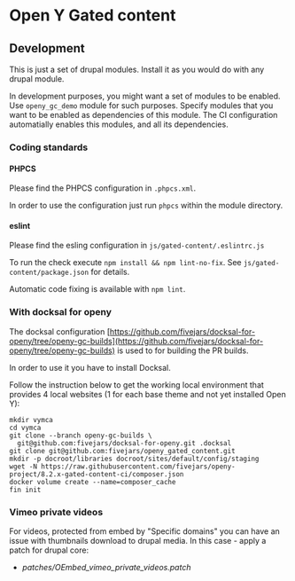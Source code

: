 # Open Y Gated content

## Development

This is just a set of drupal modules. Install it as you would do with any drupal module.

In development purposes, you might want a set of modules to be enabled. Use `openy_gc_demo` module for such purposes. Specify modules that you want to be enabled as dependencies of this module. The CI configuration automatially enables this modules, and all its dependencies.

### Coding standards

#### PHPCS

Please find the PHPCS configuration in `.phpcs.xml`.

In order to use the configuration just run `phpcs` within the module directory.

#### eslint

Please find the esling configuration in `js/gated-content/.eslintrc.js`

To run the check execute `npm install && npm lint-no-fix`. See `js/gated-content/package.json` for details.

Automatic code fixing is available with `npm lint`.

### With docksal for openy

The docksal configuration [https://github.com/fivejars/docksal-for-openy/tree/openy-gc-builds](https://github.com/fivejars/docksal-for-openy/tree/openy-gc-builds) is used to for building the PR builds.

In order to use it you have to install Docksal.

Follow the instruction below to get the working local environment that provides 4 local websites \(1 for each base theme and not yet installed Open Y\):

```text
mkdir vymca
cd vymca
git clone --branch openy-gc-builds \
  git@github.com:fivejars/docksal-for-openy.git .docksal
git clone git@github.com:fivejars/openy_gated_content.git
mkdir -p docroot/libraries docroot/sites/default/config/staging
wget -N https://raw.githubusercontent.com/fivejars/openy-project/8.2.x-gated-content-ci/composer.json
docker volume create --name=composer_cache
fin init
```

### Vimeo private videos

For videos, protected from embed by "Specific domains" you can have an issue with thumbnails download to drupal media. In this case - apply a patch for drupal core:

* _patches/OEmbed\_vimeo\_private\_videos.patch_

